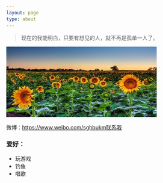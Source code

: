 ```yaml
---
layout: page
type: about
---
```

>现在的我能明白，只要有想见的人，就不再是孤单一人了。

![avatar](/assets/images/about_pic.jpg)

微博：<https://www.weibo.com/sghbukm><a href="https://support.qq.com/product/1221" />联系我</a>

### 爱好：
+ 玩游戏
+ 钓鱼
+ 唱歌
